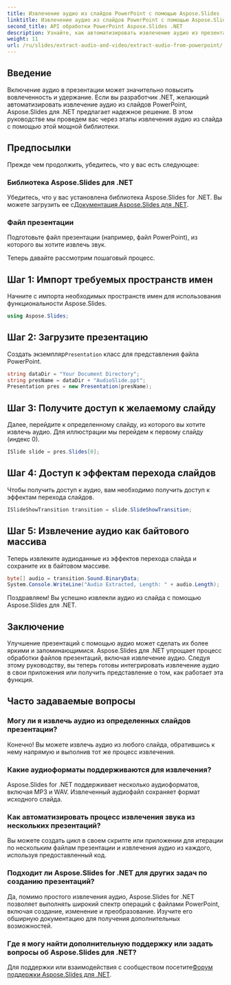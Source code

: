 ```yaml
---
title: Извлечение аудио из слайдов PowerPoint с помощью Aspose.Slides
linktitle: Извлечение аудио из слайдов PowerPoint с помощью Aspose.Slides
second_title: API обработки PowerPoint Aspose.Slides .NET
description: Узнайте, как автоматизировать извлечение аудио из презентаций PowerPoint с помощью Aspose.Slides для .NET. Это пошаговое руководство проведет разработчиков через процесс доступа.
weight: 11
url: /ru/slides/extract-audio-and-video/extract-audio-from-powerpoint/
---
```

## Введение

Включение аудио в презентации может значительно повысить вовлеченность и удержание. Если вы разработчик .NET, желающий автоматизировать извлечение аудио из слайдов PowerPoint, Aspose.Slides для .NET предлагает надежное решение. В этом руководстве мы проведем вас через этапы извлечения аудио из слайда с помощью этой мощной библиотеки.

## Предпосылки

Прежде чем продолжить, убедитесь, что у вас есть следующее:

### Библиотека Aspose.Slides для .NET
Убедитесь, что у вас установлена библиотека Aspose.Slides for .NET. Вы можете загрузить ее с[Документация Aspose.Slides для .NET](https://reference.aspose.com/slides/net/).

### Файл презентации
Подготовьте файл презентации (например, файл PowerPoint), из которого вы хотите извлечь звук.

Теперь давайте рассмотрим пошаговый процесс.

## Шаг 1: Импорт требуемых пространств имен

Начните с импорта необходимых пространств имен для использования функциональности Aspose.Slides.

```csharp
using Aspose.Slides;
```

## Шаг 2: Загрузите презентацию

 Создать экземпляр`Presentation` класс для представления файла PowerPoint.

```csharp
string dataDir = "Your Document Directory";
string presName = dataDir + "AudioSlide.ppt";
Presentation pres = new Presentation(presName);
```

## Шаг 3: Получите доступ к желаемому слайду

Далее, перейдите к определенному слайду, из которого вы хотите извлечь аудио. Для иллюстрации мы перейдем к первому слайду (индекс 0).

```csharp
ISlide slide = pres.Slides[0];
```

## Шаг 4: Доступ к эффектам перехода слайдов

Чтобы получить доступ к аудио, вам необходимо получить доступ к эффектам перехода слайдов.

```csharp
ISlideShowTransition transition = slide.SlideShowTransition;
```

## Шаг 5: Извлечение аудио как байтового массива

Теперь извлеките аудиоданные из эффектов перехода слайда и сохраните их в байтовом массиве.

```csharp
byte[] audio = transition.Sound.BinaryData;
System.Console.WriteLine("Audio Extracted, Length: " + audio.Length);
```

Поздравляем! Вы успешно извлекли аудио из слайда с помощью Aspose.Slides для .NET.

## Заключение

Улучшение презентаций с помощью аудио может сделать их более яркими и запоминающимися. Aspose.Slides для .NET упрощает процесс обработки файлов презентаций, включая извлечение аудио. Следуя этому руководству, вы теперь готовы интегрировать извлечение аудио в свои приложения или получить представление о том, как работает эта функция.

## Часто задаваемые вопросы

### Могу ли я извлечь аудио из определенных слайдов презентации?
Конечно! Вы можете извлечь аудио из любого слайда, обратившись к нему напрямую и выполнив тот же процесс извлечения.

### Какие аудиоформаты поддерживаются для извлечения?
Aspose.Slides for .NET поддерживает несколько аудиоформатов, включая MP3 и WAV. Извлеченный аудиофайл сохраняет формат исходного слайда.

### Как автоматизировать процесс извлечения звука из нескольких презентаций?
Вы можете создать цикл в своем скрипте или приложении для итерации по нескольким файлам презентации и извлечения аудио из каждого, используя предоставленный код.

### Подходит ли Aspose.Slides for .NET для других задач по созданию презентаций?
Да, помимо простого извлечения аудио, Aspose.Slides for .NET позволяет выполнять широкий спектр операций с файлами PowerPoint, включая создание, изменение и преобразование. Изучите его обширную документацию для получения дополнительных возможностей.

### Где я могу найти дополнительную поддержку или задать вопросы об Aspose.Slides для .NET?
 Для поддержки или взаимодействия с сообществом посетите[Форум поддержки Aspose.Slides для .NET](https://forum.aspose.com/).